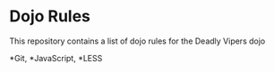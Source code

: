 Dojo Rules
==========

This repository contains a list of dojo rules for the Deadly Vipers dojo


*Git,
*JavaScript,
*LESS

